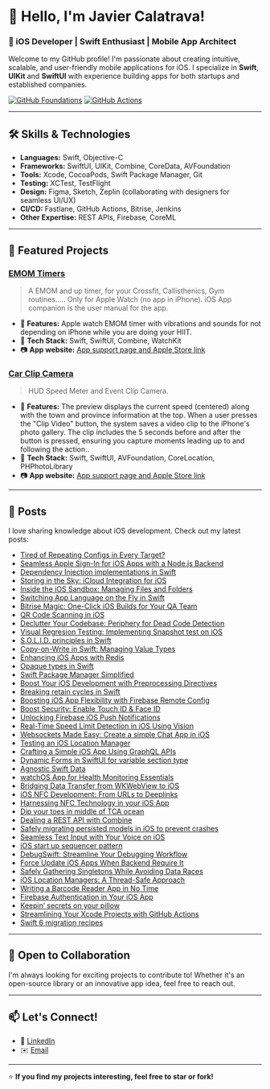 # 👋 Hello, I'm Javier Calatrava!  

### 🚀 iOS Developer | Swift Enthusiast | Mobile App Architect  

Welcome to my GitHub profile! I'm passionate about creating intuitive, scalable, and user-friendly mobile applications for iOS. I specialize in **Swift**, **UIKit** and **SwiftUI** with experience building apps for both startups and established companies.  

[![GitHub Foundations](https://img.shields.io/badge/GitHub%20Foundations-Certified-blue)](https://www.credly.com/badges/a528f5c3-8e16-452d-aa16-6790821fc4bc/public_url)
[![GitHub Actions](https://img.shields.io/badge/GitHub%20Actions-Certified-blue)](https://www.credly.com/badges/346378c7-9a68-4df1-a2ba-1b28dbefeb11/public_url)

---

## 🛠️ Skills & Technologies  
- **Languages:** Swift, Objective-C  
- **Frameworks:** SwiftUI, UIKit, Combine, CoreData, AVFoundation  
- **Tools:** Xcode, CocoaPods, Swift Package Manager, Git  
- **Testing:** XCTest, TestFlight  
- **Design:** Figma, Sketch, Zeplin (collaborating with designers for seamless UI/UX)  
- **CI/CD:** Fastlane, GitHub Actions, Bitrise, Jenkins
- **Other Expertise:** REST APIs, Firebase, CoreML

---

## 📱 Featured Projects  

### **[EMOM Timers](https://github.com/JaCaLla/RoundTimer)**  
> A EMOM and up timer, for your Crossfit, Callisthenics, Gym routines….. Only for Apple Watch (no app in iPhone).  iOS App companion is the user manual for the app.  
- 🌟 **Features:** Apple watch EMOM timer with vibrations and sounds for not depending on iPhone while you are doing your HIIT.
- 🚀 **Tech Stack:** Swift, SwiftUI, Combine, WatchKit  
- 📷 **App website:** [App support page and Apple Store link](https://javios.eu/emom-timers/)

### **[Car Clip Camera](https://github.com/JaCaLla/SMOC)**  
> HUD Speed Meter and Event Clip Camera.  
- 🌟 **Features:** The preview displays the current speed (centered) along with the town and province information at the top. When a user presses the "Clip Video" button, the system saves a video clip to the iPhone's photo gallery. The clip includes the 5 seconds before and after the button is pressed, ensuring you capture moments leading up to and following the action..
- 🚀 **Tech Stack:** Swift, SwiftUI, AVFoundation, CoreLocation, PHPhotoLibrary
- 📷 **App website:** [App support page and Apple Store link](https://javios.eu/car-clip-camera/)


---

## 📖 Posts

I love sharing knowledge about iOS development. Check out my latest posts:
- [Tired of Repeating Configs in Every Target?](https://javios.eu/uncategorized/tired-of-repeating-configs/)
- [Seamless Apple Sign-In for iOS Apps with a Node.js Backend](https://javios.eu/uncategorized/seamless-apple-sign-in-for-ios/)
- [Dependency Injection implementations in Swift](https://javios.eu/architecture/dependency-injection/)
- [Storing in the Sky: iCloud Integration for iOS](https://javios.eu/swift/storing-in-the-sky/)
- [Inside the iOS Sandbox: Managing Files and Folders](https://javios.eu/uncategorized/inside-the-ios-sandbox/)
- [Switching App Language on the Fly in Swift](https://javios.eu/swift/qr-code-scanning-in-ios/)
- [Bitrise Magic: One-Click iOS Builds for Your QA Team](https://javios.eu/devops/bitrise-magic-one-click/)
- [QR Code Scanning in iOS](https://javios.eu/swift/qr-code-scanning-in-ios/)
- [Declutter Your Codebase: Periphery for Dead Code Detection](https://javios.eu/swift/decluter-your-codebase/)
- [Visual Regresion Testing: Implementing Snapshot test on iOS](https://javios.eu/test/snapshot-test-on-ios/)
- [S.O.L.I.D. principles in Swift](https://javios.eu/uncategorized/solid-principles-in-swift/)
- [Copy-on-Write in Swift: Managing Value Types](https://javios.eu/swift/copy-on-write-in-swift-managing-value-types/)
- [Enhancing iOS Apps with Redis](https://javios.eu/swift/enhancing-ios-apps-with-redis/)
- [Opaque types in Swift](https://javios.eu/swift/opaque-types-in-swift//)
- [Swift Package Manager Simplified](https://javios.eu/swift/swift-package-manager-simplified/) 
- [Boost Your iOS Development with Preprocessing Directives](https://javios.eu/swift/boost-your-ios-development-with-preprocessing-directives/)
- [Breaking retain cycles in Swift](https://javios.eu/uncategorized/breaking-retain-cycles-in-swift/)
- [Boosting iOS App Flexibility with Firebase Remote Config](https://javios.eu/swift/boosting-ios-app-flexibility-with-firebase-remote-config/) 
- [Boost Security: Enable Touch ID & Face ID](https://javios.eu/swift/boost-security-enable-touch-id-face-id/)
- [Unlocking Firebase iOS Push Notifications](https://javios.eu/swift/unlocking-firebase-ios-push-notifications/) 
- [Real-Time Speed Limit Detection in iOS Using Vision](https://javios.eu/swift/real-time-speed-limit-detection-in-ios-using-vision/)
- [Websockets Made Easy: Create a simple Chat App in iOS](https://javios.eu/swift/websockets-made-easy-create-a-simple-chat-app-in-ios/) 
- [Testing an iOS Location Manager](https://javios.eu/test/testing-an-ios-location-manager/)
- [Crafting a Simple iOS App Using GraphQL APIs](https://javios.eu/uncategorized/crafting-a-simple-ios-app-using-graphql-apis/)  
- [Dynamic Forms in SwiftUI for variable section type](https://javios.eu/uncategorized/dynamic-forms-in-swiftui-for-variable-section-type/)
- [Agnostic Swift Data](https://javios.eu/swift/agnostic-swift-data/)
- [watchOS App for Health Monitoring Essentials](https://javios.eu/swift/watchos-app-for-health-monitoring-essentials/)
- [Bridging Data Transfer from WKWebView to iOS](https://javios.eu/swift/bridging-data-transfer-from-wkwebview-to-ios/)
- [iOS NFC Development: From URLs to Deeplinks](https://javios.eu/uncategorized/ios-nfc-development-from-urls-to-deeplinks/)
- [Harnessing NFC Technology in your iOS App](https://javios.eu/swift/harnessing-nfc-technology-in-your-ios-app/)
- [Dip your toes in middle of TCA ocean](https://javios.eu/swift/dip-your-toes-in-middle-of-tca-ocean/)
- [Dealing a REST API with Combine](https://javios.eu/swift/dealing-a-rest-api-with-combine/)
- [Safely migrating persisted models in iOS to prevent crashes](https://javios.eu/swift/safely-migrating-persisted-models-in-ios-to-prevent-crashes/)
- [Seamless Text Input with Your Voice on iOS](https://javios.eu/swift/seamless-text-input-with-your-voice-on-ios/)
- [iOS start up sequencer pattern](https://javios.eu/swift/ios-start-up-sequencer-pattern/)
- [DebugSwift: Streamline Your Debugging Workflow](https://javios.eu/uncategorized/debugswift-streamline-your-debugging-workflow/)
- [Force Update iOS Apps When Backend Require It](https://javios.eu/swift/force-update-ios-apps-when-backend-require-it/)
- [Safely Gathering Singletons While Avoiding Data Races](https://javios.eu/swift/safely-gathering-singletons-while-avoiding-data-races/)
- [iOS Location Managers: A Thread-Safe Approach](https://javios.eu/swift/ios-location-managers-a-thread-safe-approach/)
- [Writing a Barcode Reader App in No Time](https://javios.eu/swift/writing-a-barcode-reader-app-in-no-time/)
- [Firebase Authentication in Your iOS App](https://javios.eu/github/firebase-authentication-in-your-ios-app/)
- [Keepin’ secrets on your pillow](https://javios.eu/xcode/keepin-secrets-on-your-pillow/)
- [Streamlining Your Xcode Projects with GitHub Actions](https://javios.eu/github/streamlining-your-xcode-projects-with-github-actions/)
- [Swift 6 migration recipes](https://javios.eu/swift/swift-6-migration-recipes/)

---

## 🎯 Open to Collaboration  

I'm always looking for exciting projects to contribute to! Whether it's an open-source library or an innovative app idea, feel free to reach out.  

---

## 📫 Let's Connect!  
- 💼 [LinkedIn](https://www.linkedin.com/in/javier-calatrava-3abb857/)  
- ✉️ [Email](javi.calatrava@gmail.com)  

---

⭐ **If you find my projects interesting, feel free to star or fork!**  

